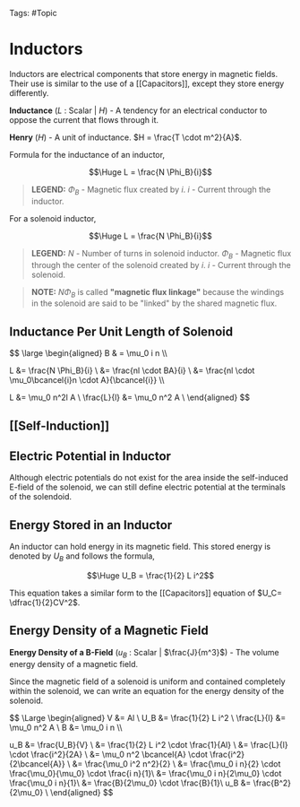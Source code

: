 Tags: #Topic

# Inductors

Inductors are electrical components that store energy in magnetic fields. Their use is similar to the use of a [[Capacitors]], except they store energy differently.

**Inductance** ($L$ : Scalar | $H$) - A tendency for an electrical conductor to oppose the current that flows through it.

**Henry** ($H$) - A unit of inductance. $H = \frac{T \cdot m^2}{A}$.

Formula for the inductance of an inductor,

$$\Huge L = \frac{N \Phi_B}{i}$$

> **LEGEND:**
> $\Phi_B$ - Magnetic flux created by $i$.
> $i$ - Current through the inductor.

For a solenoid inductor,

$$\Huge L = \frac{N \Phi_B}{i}$$

> **LEGEND:**
> $N$ - Number of turns in solenoid inductor.
> $\Phi_B$ - Magnetic flux through the center of the solenoid created by $i$.
> $i$ - Current through the solenoid.

> **NOTE:**
> $N\Phi_B$ is called **"magnetic flux linkage"** because the windings in the solenoid are said to be "linked" by the shared magnetic flux.

## Inductance Per Unit Length of Solenoid

$$
\large
\begin{aligned}
B & = \mu_0 i n \\\\

L &= \frac{N \Phi_B}{i} \\
&= \frac{nl \cdot BA}{i} \\
&= \frac{nl \cdot \mu_0\bcancel{i}n \cdot A}{\bcancel{i}} \\\\

L &= \mu_0 n^2l A \\
\frac{L}{l} &= \mu_0 n^2 A \\
\end{aligned}
$$

## [[Self-Induction]]

## Electric Potential in Inductor

Although electric potentials do not exist for the area inside the self-induced E-field of the solenoid, we can still define electric potential at the terminals of the solendoid.

## Energy Stored in an Inductor

An inductor can hold energy in its magnetic field. This stored energy is denoted by $U_B$ and follows the formula,

$$\Huge U_B = \frac{1}{2} L i^2$$

This equation takes a similar form to the [[Capacitors]] equation of $U_C= \dfrac{1}{2}CV^2$.

## Energy Density of a Magnetic Field

**Energy Density of a B-Field** ($u_B$ : Scalar | $\frac{J}{m^3}$) - The volume energy density of a magnetic field. 

Since the magnetic field of a solenoid is uniform and contained completely within the solenoid, we can write an equation for the energy density of the solenoid.

$$
\Large
\begin{aligned}
V &= Al \\
U_B &= \frac{1}{2} L i^2 \\
\frac{L}{l} &= \mu_0 n^2 A \\
B &= \mu_0 i n \\\\

u_B &= \frac{U_B}{V} \\
&= \frac{1}{2} L i^2 \cdot \frac{1}{Al} \\
&= \frac{L}{l} \cdot \frac{i^2}{2A} \\
&= \mu_0 n^2 \bcancel{A} \cdot \frac{i^2}{2\bcancel{A}} \\
&= \frac{\mu_0 i^2 n^2}{2} \\
&= \frac{\mu_0 i n}{2} \cdot \frac{\mu_0}{\mu_0} \cdot \frac{i n}{1}\\
&= \frac{\mu_0 i n}{2\mu_0} \cdot \frac{\mu_0 i n}{1}\\
&= \frac{B}{2\mu_0} \cdot \frac{B}{1}\\
u_B &= \frac{B^2}{2\mu_0} \\
\end{aligned}
$$